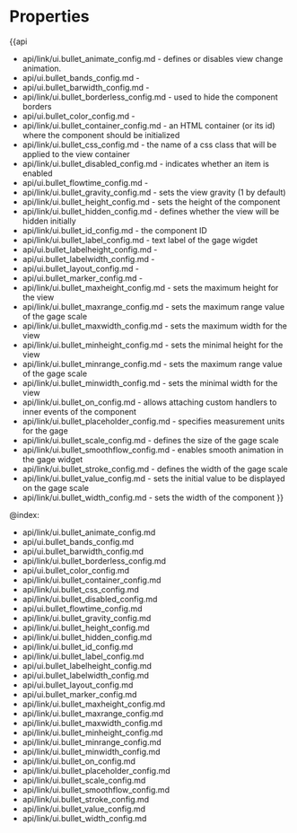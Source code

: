 Properties
==========

{{api
- api/link/ui.bullet_animate_config.md - defines or disables view change animation.
- api/ui.bullet_bands_config.md - 
- api/ui.bullet_barwidth_config.md - 
- api/link/ui.bullet_borderless_config.md - used to hide the component borders
- api/ui.bullet_color_config.md - 
- api/link/ui.bullet_container_config.md - an HTML container (or its id) where the component should be initialized
- api/link/ui.bullet_css_config.md - the name of a css class that will be applied to the view container
- api/link/ui.bullet_disabled_config.md - indicates whether an item is enabled
- api/ui.bullet_flowtime_config.md - 
- api/link/ui.bullet_gravity_config.md - sets the view gravity (1 by default)
- api/link/ui.bullet_height_config.md - sets the height of the component
- api/link/ui.bullet_hidden_config.md - defines whether the view will be hidden initially
- api/link/ui.bullet_id_config.md - the component ID
- api/link/ui.bullet_label_config.md - text label of the gage wigdet
- api/ui.bullet_labelheight_config.md - 
- api/ui.bullet_labelwidth_config.md - 
- api/ui.bullet_layout_config.md - 
- api/ui.bullet_marker_config.md - 
- api/link/ui.bullet_maxheight_config.md - sets the maximum height for the view
- api/link/ui.bullet_maxrange_config.md - sets the maximum range value of the gage scale
- api/link/ui.bullet_maxwidth_config.md - sets the maximum width for the view
- api/link/ui.bullet_minheight_config.md - sets the minimal height for the view
- api/link/ui.bullet_minrange_config.md - sets the maximum range value of the gage scale
- api/link/ui.bullet_minwidth_config.md - sets the minimal width for the view
- api/link/ui.bullet_on_config.md - allows attaching custom handlers to inner events of the component
- api/link/ui.bullet_placeholder_config.md - specifies measurement units for the gage
- api/link/ui.bullet_scale_config.md - defines the size of the gage scale
- api/link/ui.bullet_smoothflow_config.md - enables smooth animation in the gage widget
- api/link/ui.bullet_stroke_config.md - defines the width of the gage scale
- api/link/ui.bullet_value_config.md - sets the initial value to be displayed on the gage scale
- api/link/ui.bullet_width_config.md - sets the width of the component
}}

@index:
- api/link/ui.bullet_animate_config.md
- api/ui.bullet_bands_config.md
- api/ui.bullet_barwidth_config.md
- api/link/ui.bullet_borderless_config.md
- api/ui.bullet_color_config.md
- api/link/ui.bullet_container_config.md
- api/link/ui.bullet_css_config.md
- api/link/ui.bullet_disabled_config.md
- api/ui.bullet_flowtime_config.md
- api/link/ui.bullet_gravity_config.md
- api/link/ui.bullet_height_config.md
- api/link/ui.bullet_hidden_config.md
- api/link/ui.bullet_id_config.md
- api/link/ui.bullet_label_config.md
- api/ui.bullet_labelheight_config.md
- api/ui.bullet_labelwidth_config.md
- api/ui.bullet_layout_config.md
- api/ui.bullet_marker_config.md
- api/link/ui.bullet_maxheight_config.md
- api/link/ui.bullet_maxrange_config.md
- api/link/ui.bullet_maxwidth_config.md
- api/link/ui.bullet_minheight_config.md
- api/link/ui.bullet_minrange_config.md
- api/link/ui.bullet_minwidth_config.md
- api/link/ui.bullet_on_config.md
- api/link/ui.bullet_placeholder_config.md
- api/link/ui.bullet_scale_config.md
- api/link/ui.bullet_smoothflow_config.md
- api/link/ui.bullet_stroke_config.md
- api/link/ui.bullet_value_config.md
- api/link/ui.bullet_width_config.md

